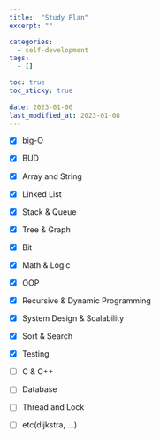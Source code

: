 ```yaml
---
title:  "Study Plan"
excerpt: ""

categories:
  - self-development
tags:
  - []

toc: true
toc_sticky: true
 
date: 2023-01-06
last_modified_at: 2023-01-08
---
```


- [x] big-O
- [x] BUD

- [x] Array and String
- [x] Linked List
- [x] Stack & Queue
- [x] Tree & Graph

- [x] Bit
- [x] Math & Logic
- [x] OOP
- [x] Recursive & Dynamic Programming
- [x] System Design & Scalability
- [x] Sort & Search
- [x] Testing

- [ ] C & C++
- [ ] Database
- [ ] Thread and Lock

- [ ] etc(dijkstra, ...)

